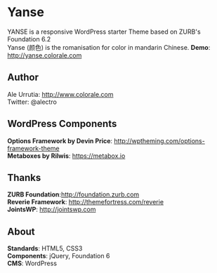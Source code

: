 # Yanse
YANSE is a responsive WordPress starter Theme based on ZURB's Foundation 6.2   
Yanse (颜色) is the romanisation for color in mandarin Chinese.
**Demo**: http://yanse.colorale.com

## Author

Ale Urrutia: http://www.colorale.com  
Twitter: @alectro

## WordPress Components

**Options Framework by Devin Price**: http://wptheming.com/options-framework-theme  
**Metaboxes by Rilwis**: https://metabox.io  

## Thanks

**ZURB Foundation**:http://foundation.zurb.com  
**Reverie Framework**: http://themefortress.com/reverie  
**JointsWP**: http://jointswp.com

## About

**Standards**: HTML5, CSS3  
**Components**: jQuery, Foundation 6  
**CMS**: WordPress
